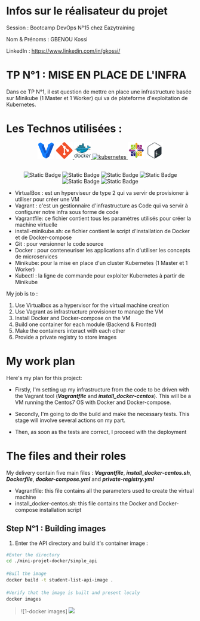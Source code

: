 
# Infos sur le réalisateur du projet
Session       : Bootcamp DevOps N°15 chez Eazytraining

Nom & Prénoms : GBENOU Kossi

LinkedIn      : https://www.linkedin.com/in/gkossi/

# TP N°1 : MISE EN PLACE DE L'INFRA

Dans ce TP N°1, il est question de mettre en place une infrastructure basée sur Minikube (1 Master et 1 Worker) qui va de plateforme d'exploitation de Kubernetes.

# Les Technos utilisées :

<div align="center">

<!--img src="https://github.com/Tony-Dja/Jenkins_pipeline_HEROKU_deployment/blob/672b58d62fa5d424fb7162e33546c67f3bcbebc2/screenshots/jenkins.png" width="50%" height="50%"-->

<img src="https://github.com/devicons/devicon/blob/v2.15.1/icons/vagrant/vagrant-original.svg" width="45" height="45"/>
<a href="https://git-scm.com/" target="_blank">
	<img src="https://github.com/devicons/devicon/blob/v2.15.1/icons/git/git-original.svg" width="45" height="45"/>
</a>
<a href="https://www.docker.com/" target="_blank">
	<img src="https://raw.githubusercontent.com/devicons/devicon/master/icons/docker/docker-original-wordmark.svg" alt="docker" width="45" height="45"/>
</a>
<a href="https://kubernetes.io" target="_blank">
	<img src="https://cdn.jsdelivr.net/gh/devicons/devicon/icons/kubernetes/kubernetes-plain-wordmark.svg" alt="kubernetes" width="45" height="45"/>
</a>
<img src="https://github.com/devicons/devicon/blob/v2.15.1/icons/centos/centos-original.svg" width="45" height="45"/> 
<a href="https://www.gnu.org/software/bash/" target="_blank"> 
	<img src="https://github.com/devicons/devicon/blob/v2.15.1/icons/bash/bash-original.svg" alt="bash" width="45" height="45"/>  
</a>
</div>

<br />
<div align="center">

![Static Badge](https://img.shields.io/badge/VirtualBox-red?style=for-the-badge&logo=VirtualBox&logoColor=white)
![Static Badge](https://img.shields.io/badge/Vagrant-430098?style=for-the-badge&logo=Vagrant&logoColor=white)
![Static Badge](https://img.shields.io/badge/Git-back?style=for-the-badge&logo=Git&logoColor=white)
![Static Badge](https://img.shields.io/badge/Docker-2CA5E0?style=for-the-badge&logo=Docker&logoColor=white)
![Static Badge](https://img.shields.io/badge/Kubernetes-2CA5E0?style=for-the-badge&logo=Kubernetes&logoColor=white)
![Static Badge](https://img.shields.io/badge/Centos-cyan?style=for-the-badge&logo=Centost&logoColor=white)


</div>


- VirtualBox : est un hyperviseur de type 2 qui va servir de provisioner à utiliser pour créer une VM
- Vagrant : c'est un gestionnaire d'infrastructure as Code qui va servir à configurer notre infra sous forme de code
- Vagrantfile: ce fichier contient tous les paramètres utilisés pour créer la machine virtuelle
- install-minikube.sh: ce fichier contient le script d'installation de Docker et de Docker-compose
- Git     : pour versionner le code source
- Docker  : pour conteneuriser les applications afin d'utiliser les concepts de microservices
- Minikube: pour la mise en place d'un cluster Kubernetes (1 Master et 1 Worker)
- Kubectl : la ligne de commande pour exploiter Kubernetes à partir de Minikube

My job is to :
1) Use Virtualbox as a hypervisor for the virtual machine creation
2) Use Vagrant as infrastructure provisioner to manage the VM
3) Install Docker and Docker-compose on the VM 
4) Build one container for each module (Backend & Fronted)
5) Make the containers interact with each other
6) Provide a private registry to store images


# My work plan

Here's my plan for this project:

- Firstly, I'm setting up my infrastructure from the code to be driven with the Vagrant tool (***Vagrantfile*** and ***install_docker-centos***). This will be a VM running the Centos7 OS with Docker and Docker-compose.

- Secondly, I'm going to do the build and make the necessary tests. This stage will involve several actions on my part.

- Then, as soon as the tests are correct, I proceed with the deployment



# The files and their roles

My delivery contain five main files : ***Vagrantfile***, ***install_docker-centos.sh***, ***Dockerfile***, ***docker-compose.yml*** and ***private-registry.yml***

- Vagrantfile: this file contains all the parameters used to create the virtual machine
- install_docker-centos.sh: this file contains the Docker and Docker-compose installation script




## Step N°1 : Building images

1) Enter the API directory and build it's container image :

```bash
#Enter the directory
cd ./mini-projet-docker/simple_api

#Buil the image
docker build -t student-list-api-image .

#Verify that the image is built and present localy
docker images
```
> ![1-docker images] ![](images/docker-images.jpg)
